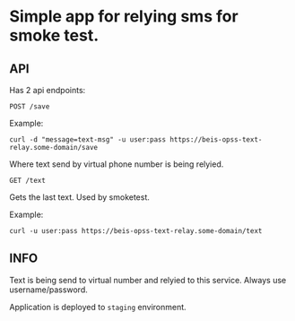# Simple app for relying sms for smoke test.

## API

Has 2 api endpoints:

```
POST /save
```
Example:

```
curl -d "message=text-msg" -u user:pass https://beis-opss-text-relay.some-domain/save
```

Where text send by virtual phone number is being relyied.

```
GET /text
```

Gets the last text. Used by smoketest.

Example:

```
curl -u user:pass https://beis-opss-text-relay.some-domain/text
```

## INFO

Text is being send to virtual number and relyied to this service.
Always use username/password.


Application is deployed to `staging` environment.
